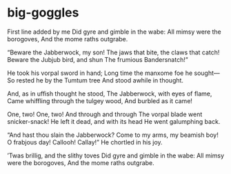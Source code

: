# big-goggles
First line added by me 
Did gyre and gimble in the wabe:
All mimsy were the borogoves,
    And the mome raths outgrabe.

“Beware the Jabberwock, my son!
    The jaws that bite, the claws that catch!
Beware the Jubjub bird, and shun
    The frumious Bandersnatch!”

He took his vorpal sword in hand;
    Long time the manxome foe he sought—
So rested he by the Tumtum tree
    And stood awhile in thought.

And, as in uffish thought he stood,
    The Jabberwock, with eyes of flame,
Came whiffling through the tulgey wood,
    And burbled as it came!

One, two! One, two! And through and through
    The vorpal blade went snicker-snack!
He left it dead, and with its head
    He went galumphing back.

“And hast thou slain the Jabberwock?
    Come to my arms, my beamish boy!
O frabjous day! Callooh! Callay!”
    He chortled in his joy.

’Twas brillig, and the slithy toves
    Did gyre and gimble in the wabe:
All mimsy were the borogoves,
    And the mome raths outgrabe.
